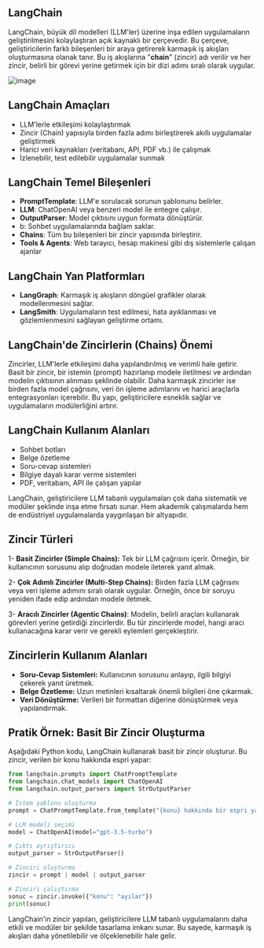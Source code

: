 ## LangChain
​LangChain, büyük dil modelleri (LLM'ler) üzerine inşa edilen uygulamaların geliştirilmesini kolaylaştıran açık kaynaklı bir çerçevedir. Bu çerçeve, geliştiricilerin farklı bileşenleri bir araya getirerek karmaşık iş akışları oluşturmasına olanak tanır. Bu iş akışlarına "**chain**" (zincir) adı verilir ve her zincir, belirli bir görevi yerine getirmek için bir dizi adımı sıralı olarak uygular.

![image](https://github.com/user-attachments/assets/c065fe5f-281c-48c4-bf05-22127ceed909)

## LangChain Amaçları

* LLM'lerle etkileşimi kolaylaştırmak
* Zincir (Chain) yapısıyla birden fazla adımı birleştirerek akıllı uygulamalar geliştirmek
* Harici veri kaynakları (veritabanı, API, PDF vb.) ile çalışmak
* İzlenebilir, test edilebilir uygulamalar sunmak

## LangChain Temel Bileşenleri

* **PromptTemplate**: LLM'e sorulacak sorunun şablonunu belirler.
* **LLM**: ChatOpenAI veya benzeri model ile entegre çalışır.
* **OutputParser**: Model çıktısını uygun formata dönüştürür.
* b: Sohbet uygulamalarında bağlam saklar.
* **Chains**: Tüm bu bileşenleri bir zincir yapısında birleştirir.
* **Tools & Agents**: Web tarayıcı, hesap makinesi gibi dış sistemlerle çalışan ajanlar

## LangChain Yan Platformları

* **LangGraph**: Karmaşık iş akışların döngüel grafikler olarak modellenmesini sağlar.
* **LangSmith**: Uygulamaların test edilmesi, hata ayıklanması ve gözlemlenmesini sağlayan geliştirme ortamı.

## LangChain'de Zincirlerin (Chains) Önemi

Zincirler, LLM'lerle etkileşimi daha yapılandırılmış ve verimli hale getirir. Basit bir zincir, bir istemin (prompt) hazırlanıp modele iletilmesi ve ardından modelin çıktısının alınması şeklinde olabilir. Daha karmaşık zincirler ise birden fazla model çağrısını, veri ön işleme adımlarını ve harici araçlarla entegrasyonları içerebilir. Bu yapı, geliştiricilere esneklik sağlar ve uygulamaların modülerliğini artırır. ​

## LangChain Kullanım Alanları

* Sohbet botları
* Belge özetleme
* Soru-cevap sistemleri
* Bilgiye dayalı karar verme sistemleri
* PDF, veritabanı, API ile çalışan yapılar

LangChain, geliştiricilere LLM tabanlı uygulamaları çok daha sistematik ve modüler şeklinde inşa etme fırsatı sunar. Hem akademik çalışmalarda hem de endüstriyel uygulamalarda yaygınlaşan bir altyapıdır.

## Zincir Türleri

1- **Basit Zincirler (Simple Chains):** Tek bir LLM çağrısını içerir. Örneğin, bir kullanıcının sorusunu alıp doğrudan modele ileterek yanıt almak.​

2- **Çok Adımlı Zincirler (Multi-Step Chains):** Birden fazla LLM çağrısını veya veri işleme adımını sıralı olarak uygular. Örneğin, önce bir soruyu yeniden ifade edip ardından modele iletmek.

3- **Aracılı Zincirler (Agentic Chains)**: Modelin, belirli araçları kullanarak görevleri yerine getirdiği zincirlerdir. Bu tür zincirlerde model, hangi aracı kullanacağına karar verir ve gerekli eylemleri gerçekleştirir.


## Zincirlerin Kullanım Alanları

* **Soru-Cevap Sistemleri:** Kullanıcının sorusunu anlayıp, ilgili bilgiyi çekerek yanıt üretmek.​
* **Belge Özetleme:** Uzun metinleri kısaltarak önemli bilgileri öne çıkarmak.​
* **Veri Dönüştürme:** Verileri bir formattan diğerine dönüştürmek veya yapılandırmak.

## Pratik Örnek: Basit Bir Zincir Oluşturma

Aşağıdaki Python kodu, LangChain kullanarak basit bir zincir oluşturur. Bu zincir, verilen bir konu hakkında espri yapar:​

``` python
from langchain.prompts import ChatPromptTemplate
from langchain.chat_models import ChatOpenAI
from langchain.output_parsers import StrOutputParser

# İstem şablonu oluşturma
prompt = ChatPromptTemplate.from_template("{konu} hakkında bir espri yapar mısın?")

# LLM modeli seçimi
model = ChatOpenAI(model="gpt-3.5-turbo")

# Çıktı ayrıştırıcı
output_parser = StrOutputParser()

# Zinciri oluşturma
zincir = prompt | model | output_parser

# Zinciri çalıştırma
sonuc = zincir.invoke({"konu": "ayılar"})
print(sonuc)
```

LangChain'in zincir yapıları, geliştiricilere LLM tabanlı uygulamalarını daha etkili ve modüler bir şekilde tasarlama imkanı sunar. Bu sayede, karmaşık iş akışları daha yönetilebilir ve ölçeklenebilir hale gelir.​
